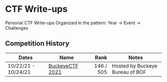 # CTF Write-ups

Personal CTF Write-ups
Organized in the pattern:
Year -> Event -> Challenges

## Competition History

| Dates               | Name                 |      Rank | Notes                                      |
|---------------------|----------------------|----------:|--------------------------------------------|
| 10/22/21 - 10/24/21 | [BuckeyeCTF 2021]    | 146 / 505 | Hosted by Buckeye Bureau of BOF            |


[BuckeyeCTF 2021]: 2021/BuckeyeCTF/

